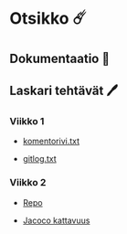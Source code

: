 # Otsikko :comet:

## Dokumentaatio 📝


## Laskari tehtävät :pen:
### Viikko 1
- [komentorivi.txt](https://github.com/D3lux3/ot-harjoitustyo/blob/master/laskarit/viikko1/komentorivi.txt)

- [gitlog.txt](https://github.com/D3lux3/ot-harjoitustyo/blob/master/laskarit/viikko1/gitlog.txt)

### Viikko 2
- [Repo](https://github.com/D3lux3/ot-harjoitustyo/tree/master/laskarit/viikko2/Unicafe)

- [Jacoco kattavuus](https://github.com/D3lux3/ot-harjoitustyo/blob/master/laskarit/viikko2/Unicafe/Jacocot.jpg)
